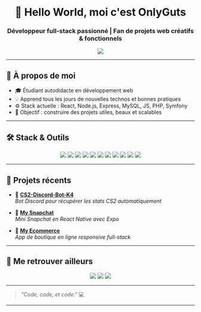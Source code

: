 <h1 align="center">👋 Hello World, moi c'est OnlyGuts</h1>
<h3 align="center">Développeur full-stack passionné | Fan de projets web créatifs & fonctionnels</h3>

<p align="center">
  <img src="https://readme-typing-svg.demolab.com?font=Fira+Code&size=22&pause=1000&color=F97316&width=435&lines=JS+%7C+React+%7C+Symfony+%7C+API;Toujours+en+train+d'apprendre" />
</p>


---

## 🚀 À propos de moi

- 🎓 Étudiant autodidacte en développement web  
- 💡 Apprend tous les jours de nouvelles technos et bonnes pratiques  
- ⚙️ Stack actuelle : React, Node.js, Express, MySQL, JS, PHP, Symfony
- 🎯 Objectif : construire des projets utiles, beaux et scalables  

---

## 🛠️ Stack & Outils

<p align="center">
  <img src="https://img.shields.io/badge/HTML5-E34F26?style=for-the-badge&logo=html5&logoColor=white" />
  <img src="https://img.shields.io/badge/CSS3-1572B6?style=for-the-badge&logo=css3&logoColor=white" />
  <img src="https://img.shields.io/badge/JavaScript-F7DF1E?style=for-the-badge&logo=javascript&logoColor=black" />
  <img src="https://img.shields.io/badge/TypeScript-3178C6?style=for-the-badge&logo=typescript&logoColor=white" />
  <img src="https://img.shields.io/badge/React-20232A?style=for-the-badge&logo=react&logoColor=61DAFB" />
  <img src="https://img.shields.io/badge/React_Native-20232A?style=for-the-badge&logo=react&logoColor=61DAFB" />
  <img src="https://img.shields.io/badge/Node.js-339933?style=for-the-badge&logo=nodedotjs&logoColor=white" />
  <img src="https://img.shields.io/badge/Express-000000?style=for-the-badge&logo=express&logoColor=white" />
  <img src="https://img.shields.io/badge/MySQL-005C84?style=for-the-badge&logo=mysql&logoColor=white" />
  <img src="https://img.shields.io/badge/Expo-000020?style=for-the-badge&logo=expo&logoColor=white" />
  <img src="https://img.shields.io/badge/Git-F05032?style=for-the-badge&logo=git&logoColor=white" />
</p>

---

## 💼 Projets récents

- 🧠 [**CS2-Discord-Bot-K4**](https://github.com/onlyguts/CS2-Discord-Bot-K4)  
  *Bot Discord pour récupérer les stats CS2 automatiquement*

- 👻 [**My Snapchat**](https://github.com/onlyguts/my_snapchat)  
  *Mini Snapchat en React Native avec Expo*

- 🛒 [**My Ecommerce**](https://github.com/onlyguts/my_ecommerce)  
  *App de boutique en ligne responsive full-stack*

---

## 🔗 Me retrouver ailleurs

<p align="center">
  <a href="https://github.com/onlyguts"><img src="https://img.shields.io/badge/GitHub-000?style=for-the-badge&logo=github&logoColor=white" /></a>
  <a href="https://linkedin.com/in/tonybrechard"><img src="https://img.shields.io/badge/LinkedIn-0A66C2?style=for-the-badge&logo=linkedin&logoColor=white" /></a>
  <a href="mailto:onlyguts.dev@gmail.com"><img src="https://img.shields.io/badge/Email-D14836?style=for-the-badge&logo=gmail&logoColor=white" /></a>
</p>

---

> *"Code, code, et code."* 💻  

---

